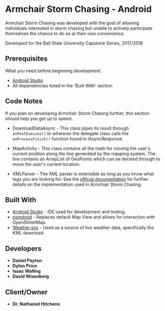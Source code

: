 # Armchair Storm Chasing - Android

Armchair Storm Chasing was developed with the goal of allowing individuals interested in storm chasing but unable to actively participate themselves the chance to do so at their own convenience.

Developed for the Ball State University Capstone Series, 2017/2018

## Prerequisites

What you need before beginning development.

* [Android Studio](https://developer.android.com/studio/)
* All dependencies listed in the 'Built With' section

## Code Notes

If you plan on developing Armchair Storm Chasing further, this section should help you get up to speed.

* DownloadDataAsync - This class pipes its result through `onPostExecute()` to wherever the delegate class calls the `onProcessFinish()` function found in IAsyncResponse.

* MapActivity - This class contains all the math for moving the user's current position along the line generated by the mapping system. The line contains an ArrayList of GeoPoints which can be iterated through to move the user's current location.

* XMLParser - The XML parser is extensible as long as you know what tags you are looking for. See the [official documentation](https://developer.android.com/training/basics/network-ops/xml) for further details on the implementation used in Armchair Storm Chasing.

## Built With

* [Android Studio](https://developer.android.com/studio/) - IDE used for development and testing. 
* [osmdroid](https://github.com/osmdroid/osmdroid) - Replaces default Map View and allows for interaction with OpenStreetMap.
* [Weather.gov](https://www.weather.gov/source/crh/shapefiles/) - Used as a source of live weather data, specifically the KML download.

## Developers

* **Daniel Payton**
* **Dylon Price**
* **Isaac Walling**
* **David Wisenberg**

## Client/Owner

* **Dr. Nathaniel Hitchens**

